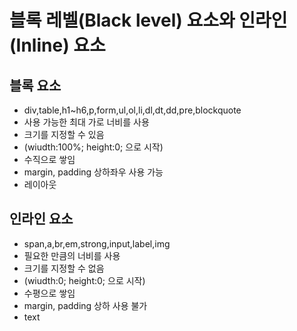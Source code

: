 # 블록 레벨(Black level) 요소와 인라인(Inline) 요소

## 블록 요소

- div,table,h1~h6,p,form,ul,ol,li,dl,dt,dd,pre,blockquote 
- 사용 가능한 최대 가로 너비를 사용
- 크기를 지정할 수 있음
- (wiudth:100%; height:0; 으로 시작)
- 수직으로 쌓임
- margin, padding 상하좌우 사용 가능
- 레이아웃

## 인라인 요소

-  span,a,br,em,strong,input,label,img
- 필요한 만큼의 너비를 사용
- 크기를 지정할 수 없음
- (wiudth:0; height:0; 으로 시작)
- 수평으로 쌓임
- margin, padding 상하 사용 불가
- text